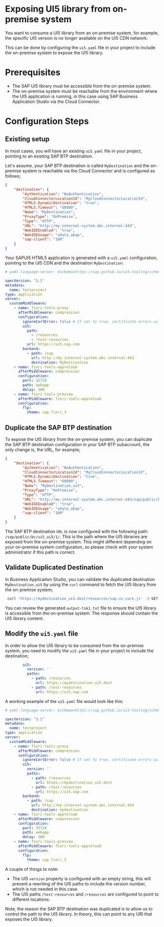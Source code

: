 # Exposing UI5 library from on-premise system

You want to consume a UI5 library from an on-premise system, for example, the specific UI5 version is no longer available on the UI5 CDN network. 

This can be done by configuring the `ui5.yaml` file in your project to include the on-premise system to expose the UI5 library.

# Prerequisites
- The SAP UI5 library must be accessible from the on-premise system.
- The on-premise system must be reachable from the environment where the UI5 application is running, in this case using SAP Business Application Studio via the Cloud Connector.

# Configuration Steps

## Existing setup

In most cases, you will have an existing `ui5.yaml` file in your project, pointing to an existing SAP BTP destination.

Let's assume, your SAP BTP destination is called `MyDestination` and the on-premise system is reachable via the Cloud Connector and is configured as follows;

```JSON
{
    "destination": {
        "Authentication": "NoAuthentication",
        "CloudConnectorLocationId": "MyCloudConnectorLocationId",
        "HTML5.DynamicDestination": "true",
        "HTML5.Timeout": "60000",
        "Name": "MyDestination",
        "ProxyType": "OnPremise",
        "Type": "HTTP",
        "URL": "http://my-internal-system.abc.internal:443",
        "WebIDEEnabled": "true",
        "WebIDEUsage": "odata_abap",
        "sap-client": "100"
    }
}
```

Your SAPUI5 HTML5 application is generated with a `ui5.yaml` configuration, pointing to the UI5 CDN and the destination `MyDestination`:

```yaml
# yaml-language-server: $schema=https://sap.github.io/ui5-tooling/schema/ui5.yaml.json

specVersion: "3.1"
metadata:
  name: testproject
type: application
server:
  customMiddleware:
    - name: fiori-tools-proxy
      afterMiddleware: compression
      configuration:
        ignoreCertError: false # If set to true, certificate errors will be ignored. E.g. self-signed certificates will be accepted
        ui5:
          path:
            - /resources
            - /test-resources
          url: https://ui5.sap.com           
        backend:
          - path: /sap
            url: http://my-internal-system.abc.internal:443
            destination: MyDestination
    - name: fiori-tools-appreload
      afterMiddleware: compression
      configuration:
        port: 35729
        path: webapp
        delay: 300
    - name: fiori-tools-preview
      afterMiddleware: fiori-tools-appreload
      configuration:
        flp:
          theme: sap_fiori_3
```

## Duplicate the SAP BTP destination

To expose the UI5 library from the on-premise system, you can duplicate the SAP BTP destination configuration in your SAP BTP subaccount, the only change is, the URL, for example;

```JSON
{
    "destination": {
        "Authentication": "NoAuthentication",
        "CloudConnectorLocationId": "MyCloudConnectorLocationId",
        "HTML5.DynamicDestination": "true",
        "HTML5.Timeout": "60000",
        "Name": "MyDestination_ui5",
        "ProxyType": "OnPremise",
        "Type": "HTTP",
        "URL": "http://my-internal-system.abc.internal:443/sap/public/bc/ui5_ui5/1/",
        "WebIDEEnabled": "true",
        "WebIDEUsage": "odata_abap",
        "sap-client": "100"
    }
}
```

The SAP BTP destination `URL` is now configured with the following path: `/sap/public/bc/ui5_ui5/1/`. This is the path where the UI5 libraries are exposed from the on-premise system. This might different depending on your on-premise system configuration, so please check with your system administrator if this path is correct.

## Validate Duplicated Destination

In Business Application Studio, you can validate the duplicated destination `MyDestination_ui5` by using the `curl` command to fetch the UI5 library from the on-premise system;

```bash
 curl 'https://mydestination_ui5.dest/resources/sap-ui-core.js' -X GET -i -H 'X-Csrf-Token: fetch' > output-tsk1.txt
```

You can review the generated `output-tsk1.txt` file to ensure the UI5 library is accessible from the on-premise system. The response should contain the UI5 library content.

## Modify the `ui5.yaml` file

In order to allow the UI5 library to be consumed from the on-premise system, you need to modify the `ui5.yaml` file in your project to include the destination;

```yaml
        ui5:
          version: ''
          paths:
            - path: /resources
              url: https://mydestination_ui5.dest
            - path: /test-resources
              url: https://ui5.sap.com    
```

A working example of the `ui5.yaml` file would look like this:

```yaml
# yaml-language-server: $schema=https://sap.github.io/ui5-tooling/schema/ui5.yaml.json

specVersion: "3.1"
metadata:
  name: testproject
type: application
server:
  customMiddleware:
    - name: fiori-tools-proxy
      afterMiddleware: compression
      configuration:
        ignoreCertError: false # If set to true, certificate errors will be ignored. E.g. self-signed certificates will be accepted
        ui5:
          version: ''
          paths:
            - path: /resources          
              url: https://mydestination_ui5.dest                    
            - path: /test-resources
              url: https://ui5.sap.com                
        backend:
          - path: /sap
            url: http://my-internal-system.abc.internal:443
            destination: mydestination
    - name: fiori-tools-appreload
      afterMiddleware: compression
      configuration:
        port: 35729
        path: webapp
        delay: 300
    - name: fiori-tools-preview
      afterMiddleware: fiori-tools-appreload
      configuration:
        flp:
          theme: sap_fiori_3
```

A couple of things to note:
- The UI5 `version` property is configured with an empty string, this will prevent a rewriting of the UI5 paths to include the version number, which is not needed in this case.
- The UI5 paths `/test-resources` and `/resources` are configured to point to different locations.

Note, the reason the SAP BTP destination was duplicated is to allow us to control the path to the UI5 library. In theory, this can point to any URI that exposes the UI5 library.
